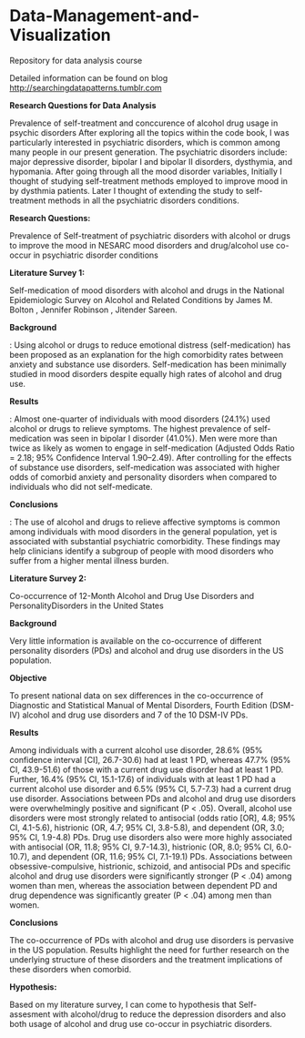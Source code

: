 # Data-Management-and-Visualization
Repository for data analysis course

Detailed information can be found on blog http://searchingdatapatterns.tumblr.com

<strong>Research Questions for Data Analysis</strong>

Prevalence of self-treatment and conccurence of alcohol drug usage in psychic disorders
After exploring all the topics within the code book, I was particularly interested in psychiatric disorders, which is common among many people in our present generation. The  psychiatric disorders include: major depressive disorder, bipolar I and bipolar II disorders, dysthymia, and hypomania. After going through all the mood disorder variables, Initially I thought of studying self-treatment methods employed to improve mood in by dysthmia patients. Later I thought of extending the study to self-treatment methods in all the psychiatric disorders conditions.



<strong>Research Questions:</strong>

Prevalence of Self-treatment of psychiatric disorders with alcohol or drugs to improve the mood in NESARC
mood disorders and drug/alcohol use co-occur in psychiatric disorder conditions




<strong>Literature Survey 1:</strong>

Self-medication of mood disorders with alcohol and drugs in the National Epidemiologic Survey on Alcohol and Related Conditions by James M. Bolton , Jennifer Robinson , Jitender Sareen.

<strong>Background</strong>

: Using alcohol or drugs to reduce emotional distress (self-medication) has been proposed as an explanation for the high comorbidity rates between anxiety and substance use disorders. Self-medication has been minimally studied in mood disorders despite equally high rates of alcohol and drug use.

<strong>Results</strong>

: Almost one-quarter of individuals with mood disorders (24.1%) used alcohol or drugs to relieve symptoms. The highest prevalence of self-medication was seen in bipolar I disorder (41.0%). Men were more than twice as likely as women to engage in self-medication (Adjusted Odds Ratio = 2.18; 95% Confidence Interval 1.90–2.49). After controlling for the effects of substance use disorders, self-medication was associated with higher odds of comorbid anxiety and personality disorders when compared to individuals who did not self-medicate.

<strong>Conclusions</strong>

: The use of alcohol and drugs to relieve affective symptoms is common among individuals with mood disorders in the general population, yet is associated with substantial psychiatric comorbidity. These findings may help clinicians identify a subgroup of people with mood disorders who suffer from a higher mental illness burden.

<strong>Literature Survey 2:</strong>

Co-occurrence of 12-Month Alcohol and Drug Use Disorders and PersonalityDisorders in the United States

<strong>Background</strong>

 Very little information is available on the co-occurrence of different personality disorders (PDs) and alcohol and drug use disorders in the US population.

<strong>Objective</strong>

 To present national data on sex differences in the co-occurrence of Diagnostic and Statistical Manual of Mental Disorders, Fourth Edition (DSM-IV) alcohol and drug use disorders and 7 of the 10 DSM-IV PDs.

<strong>Results</strong>

 Among individuals with a current alcohol use disorder, 28.6% (95% confidence interval [CI], 26.7-30.6) had at least 1 PD, whereas 47.7% (95% CI, 43.9-51.6) of those with a current drug use disorder had at least 1 PD. Further, 16.4% (95% CI, 15.1-17.6) of individuals with at least 1 PD had a current alcohol use disorder and 6.5% (95% CI, 5.7-7.3) had a current drug use disorder. Associations between PDs and alcohol and drug use disorders were overwhelmingly positive and significant (P < .05). Overall, alcohol use disorders were most strongly related to antisocial (odds ratio [OR], 4.8; 95% CI, 4.1-5.6), histrionic (OR, 4.7; 95% CI, 3.8-5.8), and dependent (OR, 3.0; 95% CI, 1.9-4.8) PDs. Drug use disorders also were more highly associated with antisocial (OR, 11.8; 95% CI, 9.7-14.3), histrionic (OR, 8.0; 95% CI, 6.0-10.7), and dependent (OR, 11.6; 95% CI, 7.1-19.1) PDs. Associations between obsessive-compulsive, histrionic, schizoid, and antisocial PDs and specific alcohol and drug use disorders were significantly stronger (P < .04) among women than men, whereas the association between dependent PD and drug dependence was significantly greater (P < .04) among men than women.

<strong>Conclusions</strong>

 The co-occurrence of PDs with alcohol and drug use disorders is pervasive in the US population. Results highlight the need for further research on the underlying structure of these disorders and the treatment implications of these disorders when comorbid.

<strong>Hypothesis:</strong>

Based on my literature survey, I can come to hypothesis that Self-assesment with alcohol/drug to reduce the depression disorders and also both usage of alcohol and drug use co-occur in psychiatric disorders.
